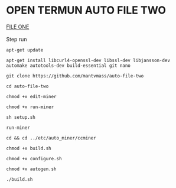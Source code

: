 # OPEN TERMUN AUTO FILE TWO
[ FILE ONE ](https://github.com/mantvmass/auto-file-one)  
<br>
Step run  
```
apt-get update
```
```
apt-get install libcurl4-openssl-dev libssl-dev libjansson-dev automake autotools-dev build-essential git nano
```
```
git clone https://github.com/mantvmass/auto-file-two
```
```
cd auto-file-two
```
```
chmod +x edit-miner
```
```
chmod +x run-miner
```
```
sh setup.sh
```
```
run-miner
```
```
cd && cd ../etc/auto_miner/ccminer
```
```
chmod +x build.sh
```
```
chmod +x configure.sh
```
```
chmod +x autogen.sh
```
```
./build.sh
```

